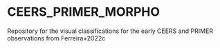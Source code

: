 # CEERS_PRIMER_MORPHO
Repository for the visual classifications for the early CEERS and PRIMER observations from Ferreira+2022c

